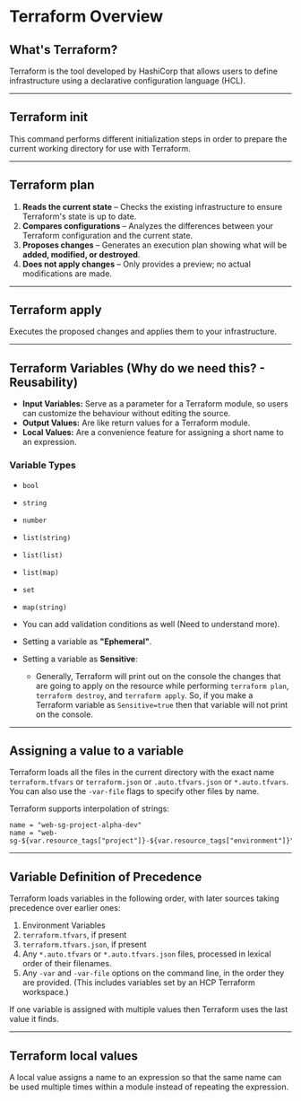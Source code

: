 # Terraform Overview

## What's Terraform?

Terraform is the tool developed by HashiCorp that allows users to define infrastructure using a declarative configuration language (HCL).

---

## Terraform init

This command performs different initialization steps in order to prepare the current working directory for use with Terraform.

---

## Terraform plan

1. **Reads the current state** – Checks the existing infrastructure to ensure Terraform's state is up to date.
2. **Compares configurations** – Analyzes the differences between your Terraform configuration and the current state.
3. **Proposes changes** – Generates an execution plan showing what will be **added, modified, or destroyed**.
4. **Does not apply changes** – Only provides a preview; no actual modifications are made.

---

## Terraform apply

Executes the proposed changes and applies them to your infrastructure.

---

## Terraform Variables (Why do we need this? - Reusability)

- **Input Variables:** Serve as a parameter for a Terraform module, so users can customize the behaviour without editing the source.
- **Output Values:** Are like return values for a Terraform module.
- **Local Values:** Are a convenience feature for assigning a short name to an expression.

### Variable Types

- `bool`
- `string`
- `number`
- `list(string)`
- `list(list)`
- `list(map)`
- `set`
- `map(string)`

- You can add validation conditions as well (Need to understand more).
- Setting a variable as **"Ephemeral"**.
- Setting a variable as **Sensitive**:
  - Generally, Terraform will print out on the console the changes that are going to apply on the resource while performing `terraform plan`, `terraform destroy`, and `terraform apply`. So, if you make a Terraform variable as `Sensitive=true` then that variable will not print on the console.

---

## Assigning a value to a variable

Terraform loads all the files in the current directory with the exact name `terraform.tfvars` or `terraform.json` or `.auto.tfvars.json` or `*.auto.tfvars`.  
You can also use the `-var-file` flags to specify other files by name.

Terraform supports interpolation of strings:

```hcl
name = "web-sg-project-alpha-dev"
name = "web-sg-${var.resource_tags["project"]}-${var.resource_tags["environment"]}"
```

---

## Variable Definition of Precedence

Terraform loads variables in the following order, with later sources taking precedence over earlier ones:

1. Environment Variables
2. `terraform.tfvars`, if present
3. `terraform.tfvars.json`, if present
4. Any `*.auto.tfvars` or `*.auto.tfvars.json` files, processed in lexical order of their filenames.
5. Any `-var` and `-var-file` options on the command line, in the order they are provided. (This includes variables set by an HCP Terraform workspace.)

If one variable is assigned with multiple values then Terraform uses the last value it finds.

---

## Terraform local values

A local value assigns a name to an expression so that the same name can be used multiple times within a module instead of repeating the expression.